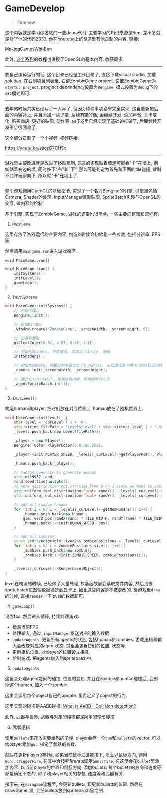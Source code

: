 # GameDevelop

> Farenew

这个内容就是学习做游戏的一些demo代码. 主要学习的知识来源是Ben, 差不多就是抄了他的代码2333, 他在Youtube上的频道里有他录制的内容, 链接:

[MakingGamesWithBen](https://www.youtube.com/channel/UCL5m1_llmeiAdZMo_ZanIvg)

此外, [这个系列](http://www.opengl-tutorial.org/)的教程也讲授了OpenGL的基本内容. 收获颇多. 

---

要自己编译运行的话, 这个目录已经是工作目录了, 直接下载visual studio, 加载solution. 在右侧项目列表里, 右键ZombieGame project. 设置ZombieGame为`startup project`, progject dependency设置为`Bengine`, 模式设置为`debug`下的`x86`模式即可. 

--- 

去年的时候其实已经写了一大半了, 但因为种种事项没有完全实现. 这里重新把后面的内容补上, 并且添加一些记录. 后续有空的话, 会继续开发, 添加声音, 关卡变化, 购买商店, 更好的贴图, 动作等. 由于这里已经实现了基础的框架了, 后面继续开发不会很困难了. 

这个部分录制了一个小视频, 视频链接:

https://youtu.be/sjjozG7CHSo


---

游戏里主要改进就是改进了移动机制, 原来的实现贴着墙走可能会"卡"在墙上, 例如贴着右边的墙, 同时按下"右"和"下", 那么可能判定为首先和下面的tile碰撞, 此时不允许玩家向下, 所以就"卡"在墙上了. 

---

整个游戏调用OpenGL的基础指令, 实现了一个名为Bengine的引擎, 引擎里包括Camera, Shader的处理, InputManager读取贴图, SpriteBatch实现与OpenGL的交互, 做内容的绘制. 

基于引擎, 实现了ZombieGame, 游戏的逻辑也很简单, 一些主要的逻辑和流程有:

1. `MainGame`

这里存放了游戏运行的主要内容, 构造的时候会初始化一些参数, 包括分辨率, FPS等. 

然后调用`maingame.run`进入游戏循环. 


`void MainGame::run()`

```C++
void MainGame::run() {
	initSystems();
	initLevel();
	gameLoop();
}
```


2. `initSystems`

```C++
void MainGame::initSystems() {
    // 初始化SDL
	Bengine::init();

    // 创建Window
	_window.create("ZombieGame", _screenWidth, _screenHeight, 0);

    // 设置背景色
	glClearColor(0.6f, 0.6f, 0.6f, 0.1f);

    // 初始化Shaders, 包括编译, 添加attribute, 链接. 
	initShaders();

    // 初始化camera, 根据分辨率建立ortho matrix, 可以通过这个矩阵normalize全局坐标
	_camera.init(_screenWidth, _screenHeight);

    // 建立spriteBatch, 用来绘制内容, 具体绘制的方式
	_agentSpriteBatch.init();
}
```

3.  `initLevel()`

构造human和player, 把它们放在对应位置上. human放在了随机位置上. 

```C++
void MainGame::initLevel() {
	char level = _curLevel + 1 + '0';
	std::string filePath = "Levels/level" + std::string{ level } + ".txt";
	_levels.push_back(new Level(filePath));

	_player = new Player();
	Bengine::Color PlayerColor(0,0,180,255);

	_player->init(PLAYER_SPEED, _levels[_curLevel]->getPlayerPos(), PlayerColor, &_inputManager);

	_humans.push_back(_player);

	// random generate to generate humans
	std::mt19937 rand;
	rand.seed(time(nullptr));
	// here distribution not starting from 0 or 1 since we want to avoid generate human at the border, which may cause detection out of vector subscript limit
	std::uniform_real_distribution<float> randX(3, _levels[_curLevel]->getWidth() - 3);
	std::uniform_real_distribution<float> randY(3, _levels[_curLevel]->getHeight() - 3);

	// add all random humans
	for (int i = 0; i < _levels[_curLevel]->getNumHumans(); i++) {
		_humans.push_back(new Human);
		glm::vec2 pos(randX(rand) * TILE_WIDTH, randY(rand) * TILE_WIDTH);
		_humans.back()->init(HUMAN_SPEED, pos);
	}

	// add all zombies
	const std::vector<glm::ivec2>& zombiePositions = _levels[_curLevel]->getZombiePos();
	for (int i = 0; i < zombiePositions.size(); i++) {
		_zombies.push_back(new Zombie);
		_zombies.back()->init(ZOMBIE_SPEED, zombiePositions[i]);
	}

	_levels[_curLevel]->RenderLevelObject();
}
```

level在构造的时候, 已经做了大量处理, 构造函数里会读取文件内容, 然后设置spritebatch把图像数据发送到显卡上. 因此这些内容是不被更改的. 当游戏里`draw`的时候, 直接`render`一下level的数据即可. 

4. `gameLoop()`

设置fps. 然后进入循环, 持续处理游戏:

- 检测当前FPS
- 处理输入, 通过`_inputManager`发送对应的输入数据
- `updateAgents`. 更新所有agents的状态, 包括human和zombies. 游戏逻辑和输入会改变对应的agent状态. 这里会更新它们的位置, 状态等. 
- 更新相机位置, 以player的位置设立相机. 
- 绘制游戏. 把agents加入到spritebatch中. 


5. `updateAgents`

这里会处理agent之间的碰撞, 位置的变化. 并且在zombie和human碰撞后, 会删掉这个human, 加入一个zombie. 

这里会调用每个object自己的update. 里面定义了object的行为. 

这里实现的碰撞是AABB碰撞: [What is AABB - Collision detection?](https://stackoverflow.com/a/22512393/6769374)

此外, 武器与世界, 武器与对象的碰撞都是简单的球形碰撞. 

6. 武器逻辑

使用`bullets`来存放需要绘制的子弹. player会存一个`gun`和`bullets`的vector, 可以给player添加`gun`. 指定了武器的参数. 

然后在更新player的时候, 如果当前鼠标左键被按下, 那么以鼠标方向, 调用`Gun::triggerFire`, 在其中会按照firerate调用`Gun::fire`, 在这里会在`bullet`里添加内容. 以当前player的位置和鼠标方向, 添加bullets. 每个bullets的方向和速度等都是确定不变的, 除了和player相关的参数, 速度等和武器有关. 

接下来, 在`maingame`流程里, 会更新bullets, 即更新bullets的位置. 然后在drawGame`里, 会把bullets放到spritebatch里绘制. 